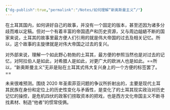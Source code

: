 ```yaml
---
{"dg-publish":true,"permalink":"/Notes/如何理解“新奥斯曼主义”/"}
---
```



在土耳其国内，如何讲好自己的故事，并没有一个固定的版本，甚至还因为诸多分歧而难以定稿。但对一个有着丰富的帝国遗产和历史资源，又与周边龃龉不断的国家来说，土耳其的故事里最方便人们引用的就是伟大帝国的过去及相关记忆。所以，这个故事的主旋律就是对伟大帝国之过去的复兴。

对外部来说，理解一个如此野心勃勃的土耳其，最方便的参照当然也是对过去的记忆，对阿拉伯人是如此，对希腊人是如此，对更广大的欧洲人也是如此。==所以，“新奥斯曼主义”无非是贴在土耳其式伟大复兴身上的一个方便的标签罢了。==

未来很难预测。围绕 2020 年圣索菲亚问题的争议所折射出的，主要是现代土耳其民族在身份和定位上的历史性变化与矛盾性，是变化了的土耳其现实政治对历史记忆的操控，是危机四伏的政客们捞取资本的把戏，也是西方文化帝国主义不断寻找素材、制造“他者”的惯常伎俩。
